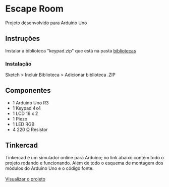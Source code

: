 # Escape Room
Projeto desenvolvido para Arduino Uno

## Instruções
Instalar a biblioteca "keypad.zip" que está na pasta [bibliotecas](/Bibliotecas)

### Instalação
Sketch > Incluir Biblioteca > Adicionar biblioteca .ZIP

## Componentes

- 1	Arduino Uno R3
- 1	Keypad 4x4
- 1	LCD 16 x 2
- 1	Piezo
- 1	LED RGB
- 4	220 Ω Resistor

## Tinkercad
Tinkercad é um simulador online para Arduino; no link abaixo contém todo o projeto rodando e funcionando. Além de todo o esquema de montagem dos módulos do Arduino Uno e o código fonte. <br/><br/>
[Visualizar o projeto](https://www.tinkercad.com/things/5OiIE5SMJbv-escape-room)
